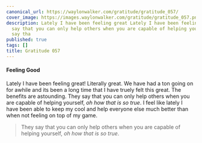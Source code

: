 ```yaml
---
canonical_url: https://waylonwalker.com/gratitude/gratitude_057/
cover_image: https://images.waylonwalker.com/gratitude/gratitude_057.png
description: Lately I have been feeling great Lately I have been feeling great They
  say that you can only help others when you are capable of helping yourself,  They
  say tha
published: true
tags: []
title: Gratitude 057
---
```


#### Feeling Good

Lately I have been feeling great!  Literally great.  We have had a ton going on for awhile and its been a long time that I have truely felt this great.  The benefits are astounding.  They say that you can only help others when you are capable of helping yourself, _oh how that is so true_.  I feel like lately I have been able to keep my cool and help everyone else much better than when not feeling on top of my game.

> They say that you can only help others when you are capable of helping yourself, _oh how that is so true_.